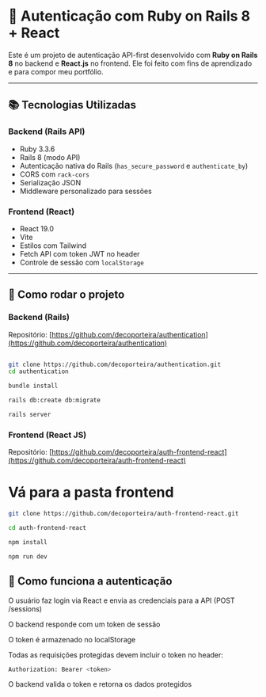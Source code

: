 # 🔐 Autenticação com Ruby on Rails 8 + React

Este é um projeto de autenticação API-first desenvolvido com **Ruby on Rails 8** no backend e **React.js** no frontend. Ele foi feito com fins de aprendizado e para compor meu portfólio.

---

## 📚 Tecnologias Utilizadas

### Backend (Rails API)
- Ruby 3.3.6
- Rails 8 (modo API)
- Autenticação nativa do Rails (`has_secure_password` e `authenticate_by`)
- CORS com `rack-cors`
- Serialização JSON
- Middleware personalizado para sessões

### Frontend (React)
- React 19.0
- Vite
- Estilos com Tailwind
- Fetch API com token JWT no header
- Controle de sessão com `localStorage`

---

## 🚀 Como rodar o projeto

### Backend (Rails)

Repositório: [https://github.com/decoporteira/authentication](https://github.com/decoporteira/authentication)

```bash

git clone https://github.com/decoporteira/authentication.git
cd authentication

bundle install

rails db:create db:migrate

rails server

```
### Frontend (React JS)
Repositório: [https://github.com/decoporteira/auth-frontend-react](https://github.com/decoporteira/auth-frontend-react)

# Vá para a pasta frontend
```bash
git clone https://github.com/decoporteira/auth-frontend-react.git

cd auth-frontend-react

npm install

npm run dev

```
## 🔐 Como funciona a autenticação

O usuário faz login via React e envia as credenciais para a API (POST /sessions)

O backend responde com um token de sessão

O token é armazenado no localStorage

Todas as requisições protegidas devem incluir o token no header:

```bash
Authorization: Bearer <token>
```

O backend valida o token e retorna os dados protegidos